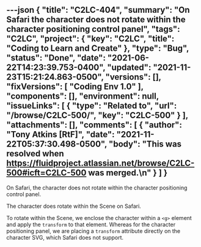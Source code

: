 ---json
{
  "title": "C2LC-404",
  "summary": "On Safari the character does not rotate within the character positioning control panel",
  "tags": "C2LC",
  "project": {
    "key": "C2LC",
    "title": "Coding to Learn and Create"
  },
  "type": "Bug",
  "status": "Done",
  "date": "2021-06-22T14:23:39.753-0400",
  "updated": "2021-11-23T15:21:24.863-0500",
  "versions": [],
  "fixVersions": [
    "Coding Env 1.0"
  ],
  "components": [],
  "environment": null,
  "issueLinks": [
    {
      "type": "Related to",
      "url": "/browse/C2LC-500/",
      "key": "C2LC-500"
    }
  ],
  "attachments": [],
  "comments": [
    {
      "author": "Tony Atkins [RtF]",
      "date": "2021-11-22T05:37:30.498-0500",
      "body": "This was resolved when <https://fluidproject.atlassian.net/browse/C2LC-500#icft=C2LC-500> was merged.\n"
    }
  ]
}
---
On Safari, the character does not rotate within the character positioning control panel.

The character does rotate within the Scene on Safari.

To rotate within the Scene, we enclose the character within a `<g>` element and apply the `transform` to that element. Whereas for the character positioning panel, we are placing a `transform` attribute directly on the character SVG, which Safari does not support.

        